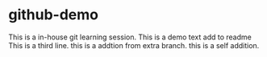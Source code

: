 # github-demo
This is a in-house git learning session.
This is a demo text add to readme
This is a third line.
this is a addtion from extra branch.
this is a self addition.
